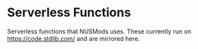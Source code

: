 # Serverless Functions 

Serverless functions that NUSMods uses. These currently run on https://code.stdlib.com/ and are mirrored here. 
